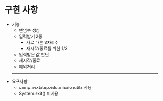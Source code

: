 # 구현 사항
 * 기능
    * 랜덤수 생성
    * 입력받기 2종
        * 서로 다른 3자리수
        * 재시작/종료를 위한 1/2
    * 입력받은 값 판단
    * 재시작/종료
    * 예외처리
    * * *
* 요구사항
    * camp.nextstep.edu.missionutils 사용
    * System.exit() 미사용